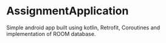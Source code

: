 # AssignmentApplication
Simple android app built using kotlin, Retrofit, Coroutines and implementation of ROOM database.

